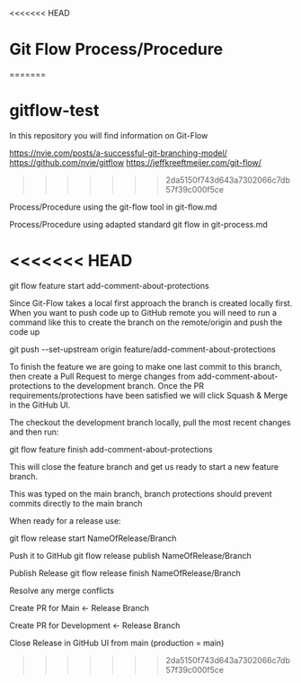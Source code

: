 <<<<<<< HEAD
# Git Flow Process/Procedure
=======
# gitflow-test
In this repository you will find information on Git-Flow

https://nvie.com/posts/a-successful-git-branching-model/
https://github.com/nvie/gitflow
https://jeffkreeftmeijer.com/git-flow/
>>>>>>> 2da5150f743d643a7302066c7db57f39c000f5ce

Process/Procedure using the git-flow tool in git-flow.md

Process/Procedure using adapted standard git flow in git-process.md

<<<<<<< HEAD
=======
git flow feature start add-comment-about-protections

Since Git-Flow takes a local first approach the branch is created locally first. When you want to push code up to GitHub remote you will need to run a command like this to create the branch on the remote/origin and push the code up

git push --set-upstream origin feature/add-comment-about-protections

To finish the feature we are going to make one last commit to this branch, then create a Pull Request to merge changes from add-comment-about-protections to the development branch. Once the PR requirements/protections have been satisfied we will click Squash & Merge in the GitHub UI.

The checkout the development branch locally, pull the most recent changes and then run:

git flow feature finish add-comment-about-protections

This will close the feature branch and get us ready to start a new feature branch.


This was typed on the main branch, branch protections should prevent commits directly to the main branch

When ready for a release use:

git flow release start NameOfRelease/Branch

Push it to GitHub
git flow release publish NameOfRelease/Branch

Publish Release
git flow release finish NameOfRelease/Branch

Resolve any merge conflicts

Create PR for Main <- Release Branch

Create PR for Development <- Release Branch

Close Release in GitHub UI from main (production = main)
>>>>>>> 2da5150f743d643a7302066c7db57f39c000f5ce
